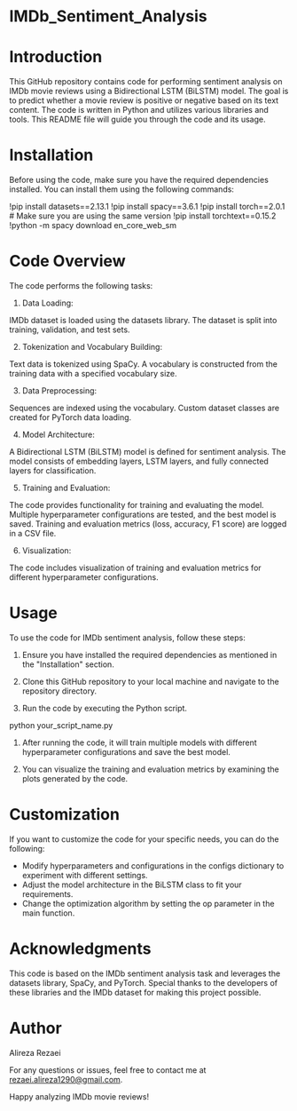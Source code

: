 # IMDb_Sentiment_Analysis

# Introduction

This GitHub repository contains code for performing sentiment analysis on IMDb movie reviews using a Bidirectional LSTM (BiLSTM) model. The goal is to predict whether a movie review is positive or negative based on its text content. The code is written in Python and utilizes various libraries and tools. This README file will guide you through the code and its usage.

# Installation

Before using the code, make sure you have the required dependencies installed. You can install them using the following commands:

!pip install datasets==2.13.1
!pip install spacy==3.6.1
!pip install torch==2.0.1    # Make sure you are using the same version
!pip install torchtext==0.15.2
!python -m spacy download en_core_web_sm

# Code Overview

The code performs the following tasks:

1. Data Loading:

IMDb dataset is loaded using the datasets library.
The dataset is split into training, validation, and test sets.

2. Tokenization and Vocabulary Building:

Text data is tokenized using SpaCy.
A vocabulary is constructed from the training data with a specified vocabulary size.

3. Data Preprocessing:

Sequences are indexed using the vocabulary.
Custom dataset classes are created for PyTorch data loading.

4. Model Architecture:

A Bidirectional LSTM (BiLSTM) model is defined for sentiment analysis.
The model consists of embedding layers, LSTM layers, and fully connected layers for classification.

5. Training and Evaluation:

The code provides functionality for training and evaluating the model.
Multiple hyperparameter configurations are tested, and the best model is saved.
Training and evaluation metrics (loss, accuracy, F1 score) are logged in a CSV file.

6. Visualization:

The code includes visualization of training and evaluation metrics for different hyperparameter configurations.

# Usage

To use the code for IMDb sentiment analysis, follow these steps:

1. Ensure you have installed the required dependencies as mentioned in the "Installation" section.

2. Clone this GitHub repository to your local machine and navigate to the repository directory.

3. Run the code by executing the Python script.

python your_script_name.py

1. After running the code, it will train multiple models with different hyperparameter configurations and save the best model.

2. You can visualize the training and evaluation metrics by examining the plots generated by the code.

# Customization

If you want to customize the code for your specific needs, you can do the following:

* Modify hyperparameters and configurations in the configs dictionary to experiment with different settings.
* Adjust the model architecture in the BiLSTM class to fit your requirements.
* Change the optimization algorithm by setting the op parameter in the main function.

# Acknowledgments

This code is based on the IMDb sentiment analysis task and leverages the datasets library, SpaCy, and PyTorch. Special thanks to the developers of these libraries and the IMDb dataset for making this project possible.

# Author

Alireza Rezaei

For any questions or issues, feel free to contact me at rezaei.alireza1290@gmail.com.

Happy analyzing IMDb movie reviews!

